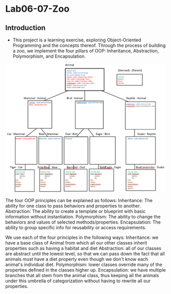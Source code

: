 # Lab06-07-Zoo

## Introduction
- This project is a learning exercise, exploring Object-Oriented Programming and the concepts thereof. Through the process of building a zoo, we implement the four pillars of OOP: Inheritance, Abstraction, Polymorphism, and Encapsulation.

![Zoo Diagram](https://github.com/shifted7/Lab06-07-Zoo/blob/master/assets/Zoo%20Diagram.png)


The four OOP principles can be explained as follows:
	Inheritance: The ability for one class to pass behaviors and properties to another.
	Abstraction: The ability to create a template or blueprint with basic information without instantiation.
	Polymorphism: The ability to change the behaviors and values of selected methods/properties.
	Encapsulation: The ability to group specific info for reusability or access requirements.


We use each of the four principles in the following ways:
	Inheritance: we have a base class of Animal from which all our other classes inherit properties such as having a habitat and diet
	Abstraction: all of our classes are abstract until the lowest level, so that we can pass down the fact that all animals must have a diet property even though we don't know each animal's individual diet.
	Polymorphism: lower classes override many of the properties defined in the classes higher up.
	Encapsulation: we have multiple branches that all stem from the animal class, thus keeping all the animals under this umbrella of categorization without having to rewrite all our properties.
